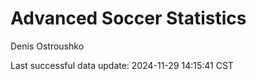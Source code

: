 # Advanced Soccer Statistics
Denis Ostroushko

<!-- gfm -->

Last successful data update: 2024-11-29 14:15:41 CST
